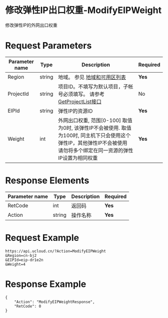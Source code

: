 # 修改弹性IP出口权重-ModifyEIPWeight

修改弹性IP的外网出口权重

# Request Parameters
|Parameter name|Type|Description|Required|
|---|---|---|---|
|Region|string|地域。 参见 [地域和可用区列表](../summary/regionlist.html)|**Yes**|
|ProjectId|string|项目ID。不填写为默认项目，子帐号必须填写。 请参考[GetProjectList接口](../summary/get_project_list.html)|No|
|EIPId|string|弹性IP的资源ID|**Yes**|
|Weight|int|外网出口权重, 范围[0-100] 取值为0时, 该弹性IP不会被使用. 取值为100时, 同主机下只会使用这个弹性IP，其他弹性IP不会被使用 请勿将多个绑定在同一资源的弹性IP设置为相同权重|**Yes**|

# Response Elements
|Parameter name|Type|Description|Required|
|---|---|---|---|
|RetCode|int|返回码|**Yes**|
|Action|string|操作名称|**Yes**|

# Request Example
```
https://api.ucloud.cn/?Action=ModifyEIPWeight
&Region=cn-bj2
&EIPId=eip-dr1e2n
&Weight=4
```

# Response Example
```
{
    "Action": "ModifyEIPWeightResponse", 
    "RetCode": 0
}
```

